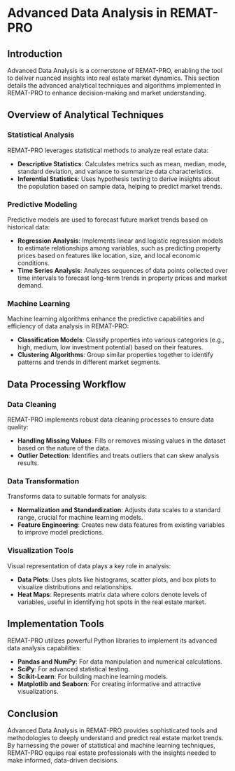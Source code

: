 # Advanced Data Analysis in REMAT-PRO

## Introduction

Advanced Data Analysis is a cornerstone of REMAT-PRO, enabling the tool to deliver nuanced insights into real estate market dynamics. This section details the advanced analytical techniques and algorithms implemented in REMAT-PRO to enhance decision-making and market understanding.

## Overview of Analytical Techniques

### Statistical Analysis

REMAT-PRO leverages statistical methods to analyze real estate data:

- **Descriptive Statistics**: Calculates metrics such as mean, median, mode, standard deviation, and variance to summarize data characteristics.
- **Inferential Statistics**: Uses hypothesis testing to derive insights about the population based on sample data, helping to predict market trends.

### Predictive Modeling

Predictive models are used to forecast future market trends based on historical data:

- **Regression Analysis**: Implements linear and logistic regression models to estimate relationships among variables, such as predicting property prices based on features like location, size, and local economic conditions.
- **Time Series Analysis**: Analyzes sequences of data points collected over time intervals to forecast long-term trends in property prices and market demand.

### Machine Learning

Machine learning algorithms enhance the predictive capabilities and efficiency of data analysis in REMAT-PRO:

- **Classification Models**: Classify properties into various categories (e.g., high, medium, low investment potential) based on their features.
- **Clustering Algorithms**: Group similar properties together to identify patterns and trends in different market segments.

## Data Processing Workflow

### Data Cleaning

REMAT-PRO implements robust data cleaning processes to ensure data quality:

- **Handling Missing Values**: Fills or removes missing values in the dataset based on the nature of the data.
- **Outlier Detection**: Identifies and treats outliers that can skew analysis results.

### Data Transformation

Transforms data to suitable formats for analysis:

- **Normalization and Standardization**: Adjusts data scales to a standard range, crucial for machine learning models.
- **Feature Engineering**: Creates new data features from existing variables to improve model predictions.

### Visualization Tools

Visual representation of data plays a key role in analysis:

- **Data Plots**: Uses plots like histograms, scatter plots, and box plots to visualize distributions and relationships.
- **Heat Maps**: Represents matrix data where colors denote levels of variables, useful in identifying hot spots in the real estate market.

## Implementation Tools

REMAT-PRO utilizes powerful Python libraries to implement its advanced data analysis capabilities:

- **Pandas and NumPy**: For data manipulation and numerical calculations.
- **SciPy**: For advanced statistical testing.
- **Scikit-Learn**: For building machine learning models.
- **Matplotlib and Seaborn**: For creating informative and attractive visualizations.

## Conclusion

Advanced Data Analysis in REMAT-PRO provides sophisticated tools and methodologies to deeply understand and predict real estate market trends. By harnessing the power of statistical and machine learning techniques, REMAT-PRO equips real estate professionals with the insights needed to make informed, data-driven decisions.
